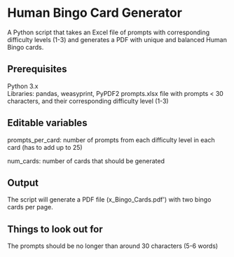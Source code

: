 # Human Bingo Card Generator
A Python script that takes an Excel file of prompts with corresponding difficulty levels (1-3) and generates a PDF with unique and balanced Human Bingo cards.


## Prerequisites

  Python 3.x  
  Libraries: pandas, weasyprint, PyPDF2
  prompts.xlsx file with prompts < 30 characters, and their corresponding difficulty level (1-3)

## Editable variables

  prompts_per_card: number of prompts from each difficulty level in each card (has to add up to 25)
  
  num_cards: number of cards that should be generated

## Output

  The script will generate a PDF file (x_Bingo_Cards.pdf') with two bingo cards per page.

## Things to look out for

  The prompts should be no longer than around 30 characters (5-6 words)


  
